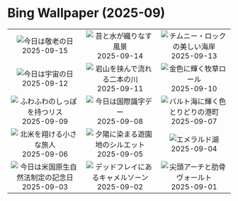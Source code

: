 # Bing Wallpaper (2025-09)

|  |  |  |
|:---:|:---:|:---:|
| ![](https://www.bing.com/th?id=OHR.AgedDay2025_JA-JP9424136979_400x240.jpg "今日は敬老の日") 2025-09-15 | ![](https://www.bing.com/th?id=OHR.HohWaterfall_JA-JP8707934931_400x240.jpg "苔と水が織りなす風景") 2025-09-14 | ![](https://www.bing.com/th?id=OHR.PointReyesSeashore_JA-JP7685899201_400x240.jpg "チムニー・ロックの美しい海岸") 2025-09-13 |
| ![](https://www.bing.com/th?id=OHR.SpaceDay2025_JA-JP8112086826_400x240.jpg "今日は宇宙の日") 2025-09-12 | ![](https://www.bing.com/th?id=OHR.ExtremaduraJamon_JA-JP6016561282_400x240.jpg "岩山を挟んで流れる二本の川") 2025-09-11 | ![](https://www.bing.com/th?id=OHR.YorkshireHay_JA-JP4491584308_400x240.jpg "金色に輝く牧草ロール") 2025-09-10 |
| ![](https://www.bing.com/th?id=OHR.SwissSquirrel_JA-JP3789357030_400x240.jpg "ふわふわのしっぽを持つリス") 2025-09-09 | ![](https://www.bing.com/th?id=OHR.OrchardLibrary_JA-JP1251489199_400x240.jpg "今日は国際識字デー") 2025-09-08 | ![](https://www.bing.com/th?id=OHR.BlueGdansk_JA-JP0907344323_400x240.jpg "バルト海に輝く色とりどりの港町") 2025-09-07 |
| ![](https://www.bing.com/th?id=OHR.RufousHummer_JA-JP7090993703_400x240.jpg "北米を翔ける小さな旅人") 2025-09-06 | ![](https://www.bing.com/th?id=OHR.SunsetPier_JA-JP6277978338_400x240.jpg "夕陽に染まる遊園地のシルエット") 2025-09-05 | ![](https://www.bing.com/th?id=OHR.YohoNP_JA-JP5965096200_400x240.jpg "エメラルド湖") 2025-09-04 |
| ![](https://www.bing.com/th?id=OHR.MinnesotaWaters_JA-JP5876109313_400x240.jpg "今日は米国原生自然法制定の記念日") 2025-09-03 | ![](https://www.bing.com/th?id=OHR.DeadvleiTrees_JA-JP5847596989_400x240.jpg "デッドフレイにあるキャメルソーン") 2025-09-02 | ![](https://www.bing.com/th?id=OHR.SaintBarbaras_JA-JP5804029970_400x240.jpg "尖頭アーチと肋骨ヴォールト") 2025-09-01 |
